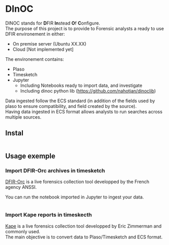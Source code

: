# DInOC

DINOC stands for **D**FIR **In**stead **O**f **C**onfigure.  
The purpose of this project is to provide to Forensic analysts a ready to use DFIR environement in either:
  - On premise server (Ubuntu XX.XX)
  - Cloud [Not implemented yet]

The environement contains:
  - Plaso
  - Timesketch
  - Jupyter 
    - Including Notebooks ready to import data, and investigate
    - Including dinoc python lib (https://github.com/nahotjan/dinoclib)

Data ingested follow the ECS standard (in addition of the fields used by plaso to ensure compatibility, and field created by the source).  
Having data ingested in ECS format allows analysts to run searches across multiple sources.  

## Instal

```
```

## Usage exemple

### Import DFIR-Orc archives in timesketch

[DFIR-Orc](https://www.ssi.gouv.fr/actualite/decouvrez-dfir-orc-un-outil-de-collecte-libre-pour-lanalyse-forensique/) is a live forensics collection tool developped by the French agency ANSSI.

You can run the notebook imported in Jupyter to ingest your data.
 
```
```

### Import Kape reports in timeskecth

[Kape](https://www.kroll.com/en/insights/publications/cyber/kroll-artifact-parser-extractor-kape) is a live forensics collection tool developped by Eric Zimmerman and commonly used.  
The main objective is to convert data to Plaso/Timesketch and ECS format.

```
```
